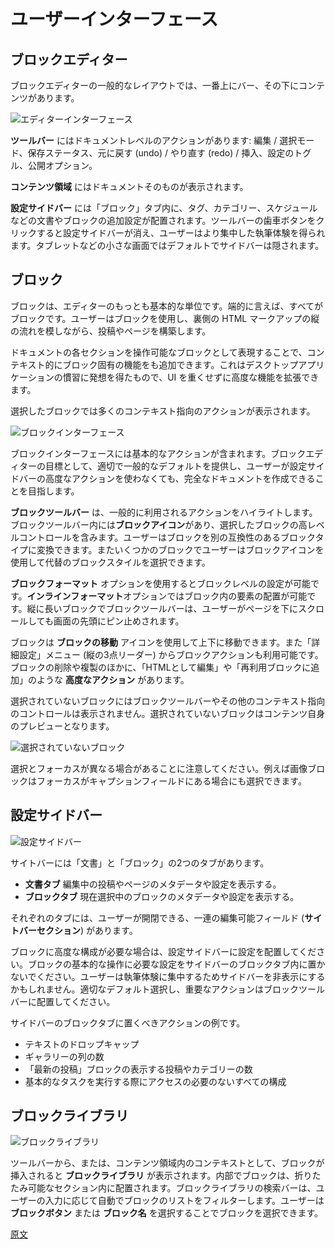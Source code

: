 <!--
# User Interface
 -->
# ユーザーインターフェース

<!--
## The Block Editor
 -->
## ブロックエディター

<!--
The block editor’s general layout uses a bar at the top, with content below.
 -->
ブロックエディターの一般的なレイアウトでは、一番上にバー、その下にコンテンツがあります。

<!--
![Editor Interface](https://cldup.com/VWA_jMcIRw-3000x3000.png)
 -->
![エディターインターフェース](https://cldup.com/VWA_jMcIRw-3000x3000.png)

<!--
The **Toolbar** contains document-level actions: Editor/Select modes, save status, global actions for undo/redo/insert, the settings toggle, and publish options.

The **Content Area** contains the document itself.

The **Settings Sidebar** contains additional settings for the document (tags, categories, schedule etc.) and for blocks in the “Block” tab. A cog button in the toolbar hides the Settings Sidebar, allowing the user to enjoy a more immersive writing experience. On small screens, the sidebar is hidden by default.
 -->
**ツールバー** にはドキュメントレベルのアクションがあります: 編集 / 選択モード、保存ステータス、元に戻す (undo) / やり直す (redo) / 挿入、設定のトグル、公開オプション。

**コンテンツ領域** にはドキュメントそのものが表示されます。

**設定サイドバー** には「ブロック」タブ内に、タグ、カテゴリー、スケジュールなどの文書やブロックの追加設定が配置されます。ツールバーの歯車ボタンをクリックすると設定サイドバーが消え、ユーザーはより集中した執筆体験を得られます。タブレットなどの小さな画面ではデフォルトでサイドバーは隠されます。

<!--
## The Block
 -->
## ブロック

<!--
The block itself is the most basic unit of the editor. Generally speaking, everything is a block. Users build posts and pages using blocks, mimicking the vertical flow of the underlying HTML markup.
 -->
ブロックは、エディターのもっとも基本的な単位です。端的に言えば、すべてがブロックです。ユーザーはブロックを使用し、裏側の HTML マークアップの縦の流れを模しながら、投稿やページを構築します。

<!--
By surfacing each section of the document as a manipulatable block, we surface block-specific features contextually. This is inspired by desktop app conventions, and allows for a breadth of advanced features without weighing down the UI.
 -->
ドキュメントの各セクションを操作可能なブロックとして表現することで、コンテキスト的にブロック固有の機能をも追加できます。これはデスクトップアプリケーションの慣習に発想を得たもので、UI を重くせずに高度な機能を拡張できます。

<!--
A selected block shows a number of contextual actions:
 -->
選択したブロックでは多くのコンテキスト指向のアクションが表示されます。

<!--
![Block Interface](https://cldup.com/3tQqIncKPB-3000x3000.png)
 -->
![ブロックインターフェース](https://cldup.com/3tQqIncKPB-3000x3000.png)

<!--
The block interface has basic actions. The block editor aims for good, common defaults, so users should be able to create a complete document without actually needing the advanced actions in the Settings Sidebar.
 -->
ブロックインターフェースには基本的なアクションが含まれます。ブロックエディターの目標として、適切で一般的なデフォルトを提供し、ユーザーが設定サイドバーの高度なアクションを使わなくても、完全なドキュメントを作成できることを目指します。

<!--
**The Block Toolbar** highlights commonly-used actions. The **Block Icon** lives in the block toolbar, and contains high-level controls for the selected block. It primarily allows users to transform a block into another type of compatible block. Some blocks also use the block icon for users to choose from a set of alternate block styles.
 -->
**ブロックツールバー** は、一般的に利用されるアクションをハイライトします。ブロックツールバー内には**ブロックアイコン**があり、選択したブロックの高レベルコントロールを含みます。ユーザーはブロックを別の互換性のあるブロックタイプに変換できます。またいくつかのブロックでユーザーはブロックアイコンを使用して代替のブロックスタイルを選択できます。

<!--
The **Block Formatting** options let users adjust block-level settings, and the **Inline Formatting** options allow adjustments to elements inside the block. When a block is long, the block toolbar pins itself to the top of the screen as the user scrolls down the page.
 -->

**ブロックフォーマット** オプションを使用するとブロックレベルの設定が可能です。**インラインフォーマット**オプションではブロック内の要素の配置が可能です。縦に長いブロックでブロックツールバーは、ユーザーがページを下にスクロールしても画面の先頭にピン止めされます。
<!--
Blocks can be moved up and down via the **Block Mover** icons. Additional block actions are available via an ellipsis menu: deleting and duplicating blocks, as well as **advanced actions** like “Edit as HTML” and “Convert to Reusable Block.”
 -->
ブロックは **ブロックの移動** アイコンを使用して上下に移動できます。また「詳細設定」メニュー (縦の3点リーダー) からブロックアクションも利用可能です。ブロックの削除や複製のほかに、「HTMLとして編集」や「再利用ブロックに追加」のような **高度なアクション** があります。

<!--
An unselected block does not show the block toolbar or any other contextual controls. In effect, an unselected block is a preview of the content itself:
 -->
選択されていないブロックにはブロックツールバーやその他のコンテキスト指向のコントロールは表示されません。選択されていないブロックはコンテンツ自身のプレビューとなります。

<!--
![Unselected Block](https://cldup.com/DH9HZnEgwH-3000x3000.png)
 -->
![選択されていないブロック](https://cldup.com/DH9HZnEgwH-3000x3000.png)

<!--
Please note that selection and focus can be different. An image block can be selected while the focus is on the caption field.
 -->
選択とフォーカスが異なる場合があることに注意してください。例えば画像ブロックはフォーカスがキャプションフィールドにある場合にも選択できます。

<!--
## Settings Sidebar
 -->
## 設定サイドバー
<!--
![Settings Sidebar](https://cldup.com/iAqrn6Gc8o-3000x3000.png)
 -->
![設定サイドバー](https://cldup.com/iAqrn6Gc8o-3000x3000.png)

<!--
The sidebar has two tabs, Document and Block:

-   The **Document Tab** shows metadata and settings for the post or page being edited.
-   The **Block Tab** shows metadata and settings for the currently selected block.
 -->
サイトバーには「文書」と「ブロック」の2つのタブがあります。

- **文書タブ** 編集中の投稿やページのメタデータや設定を表示する。
- **ブロックタブ** 現在選択中のブロックのメタデータや設定を表示する。

<!--
Each tab has sets of editable fields (**Sidebar Sections**) that users can toggle open or closed.
 -->
それぞれのタブには、ユーザーが開閉できる、一連の編集可能フィールド (**サイトバーセクション**) があります。

<!--
If a block requires advanced configuration, those settings should live in the Settings Sidebar. Don’t put anything in the sidebar block tab that is necessary for the basic operation of your block; your user might dismiss the sidebar for an immersive writing experience. Pick good defaults, and make important actions available in the block toolbar.
 -->
ブロックに高度な構成が必要な場合は、設定サイドバーに設定を配置してください。ブロックの基本的な操作に必要な設定をサイドバーのブロックタブ内に置かないでください。ユーザーは執筆体験に集中するためサイドバーを非表示にするかもしれません。適切なデフォルト選択し、重要なアクションはブロックツールバーに配置してください。

<!--
Actions that could go in the block tab of the sidebar could be:

-   Drop cap, for text
-   Number of columns for galleries
-   Number of posts, or category, in the “Latest Posts” block
-   Any configuration that you don’t need access to in order to perform basic tasks
 -->
サイドバーのブロックタブに置くべきアクションの例です。

- テキストのドロップキャップ
- ギャラリーの列の数
- 「最新の投稿」ブロックの表示する投稿やカテゴリーの数
- 基本的なタスクを実行する際にアクセスの必要のないすべての構成

<!--
## Block Library
 -->
## ブロックライブラリ
<!--
![Block Library](https://cldup.com/7QoQIoLk-A-3000x3000.png)
 -->
![ブロックライブラリ](https://cldup.com/7QoQIoLk-A-3000x3000.png)
<!--
The **Block Library** appears when someone inserts a block, whether via the toolbar, or contextually within the content area. Inside, blocks are organized into expandable sections. The block library’s search bar auto-filters the list of blocks as the user types. Users can choose a block by selecting the **Block Button** or the **Block Name**.
 -->
ツールバーから、または、コンテンツ領域内のコンテキストとして、ブロックが挿入されると **ブロックライブラリ** が表示されます。内部でブロックは、折りたたみ可能なセクション内に配置されます。ブロックライブラリの検索バーは、ユーザーの入力に応じて自動でブロックのリストをフィルターします。ユーザーは **ブロックボタン** または **ブロック名** を選択することでブロックを選択できます。

[原文](https://github.com/WordPress/gutenberg/blob/trunk/docs/how-to-guides/designers/user-interface.md)
